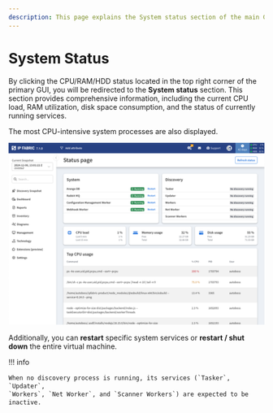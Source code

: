 ```yaml
---
description: This page explains the System status section of the main GUI.
---
```


# System Status

By clicking the CPU/RAM/HDD status located in the top right corner
of the primary GUI, you will be redirected to the **System status** section.
This section provides comprehensive information, including the current CPU
load, RAM utilization, disk space consumption, and the status of currently
running services.

The most CPU-intensive system processes are also displayed.

![System status](system_status.png)

Additionally, you can **restart** specific system services or **restart / shut
down** the entire virtual machine.

!!! info

    When no discovery process is running, its services (`Tasker`, `Updater`,
    `Workers`, `Net Worker`, and `Scanner Workers`) are expected to be inactive.
